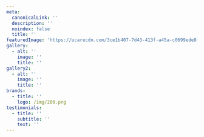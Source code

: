 ```yaml
---
meta:
  canonicalLink: ''
  description: ''
  noindex: false
  title: ''
featuredImage: 'https://ucarecdn.com/3ce1b407-7d43-413f-a45a-c0699ede8f8b/'
gallery:
  - alt: ''
    image: ''
    title: ''
gallery2:
  - alt: ''
    image: ''
    title: ''
brands:
  - title: ''
    logo: /img/200.png
testimonials:
  - title: ''
    subtitle: ''
    text: ''
---
```


<!-- Use this to force Gatsby to correctly determine optional images/file schema -->
